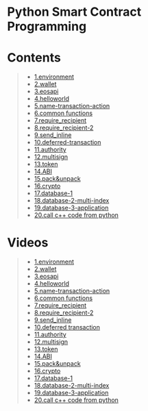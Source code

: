 # Python Smart Contract Programming

# Contents

> - [1.environment](https://uuosio.github.io/learning-python-smart-contract/01.environment.html)
> - [2.wallet](https://uuosio.github.io/learning-python-smart-contract/02.wallet.html)
> - [3.eosapi](https://uuosio.github.io/learning-python-smart-contract/03.eosapi.html)
> - [4.helloworld](https://uuosio.github.io/learning-python-smart-contract/04.helloworld.html)
> - [5.name-transaction-action](https://uuosio.github.io/learning-python-smart-contract/05.name-transaction-action.html)
> - [6.common functions](https://uuosio.github.io/learning-python-smart-contract/06.common-functions.html)
> - [7.require_recipient](https://uuosio.github.io/learning-python-smart-contract/07.require_recipient.html)
> - [8.require_recipient-2](https://uuosio.github.io/learning-python-smart-contract/08.require_recipient-2.html)
> - [9.send_inline](https://uuosio.github.io/learning-python-smart-contract/09.send_inline.html)
> - [10.deferred-transaction](https://uuosio.github.io/learning-python-smart-contract/10.deferred-transaction.html)
> - [11.authority](https://uuosio.github.io/learning-python-smart-contract/11.authority.html)
> - [12.multisign](https://uuosio.github.io/learning-python-smart-contract/12.multi-sign.html)
> - [13.token](https://uuosio.github.io/learning-python-smart-contract/13.token.html)
> - [14.ABI](https://uuosio.github.io/learning-python-smart-contract/14.abi.html)
> - [15.pack&unpack](https://uuosio.github.io/learning-python-smart-contract/15.pack&unpack.html)
> - [16.crypto](https://uuosio.github.io/learning-python-smart-contract/16.crypto.html)
> - [17.database-1](https://uuosio.github.io/learning-python-smart-contract/17.database-1.html)
> - [18.database-2-multi-index](https://uuosio.github.io/learning-python-smart-contract/18.database-multiindex.html)
> - [19.database-3-application](https://uuosio.github.io/learning-python-smart-contract/19.database-3-implementation.html)
> - [20.call c++ code from python](https://uuosio.github.io/learning-python-smart-contract/20.call-c++-contract.html)

# Videos

> - [1.environment](https://www.youtube.com/watch?v=pEj6Mikt7mE&list=PLdU-2LVoFXHS5KSUwTCIya9GAiJ7BRXhf&index=1)
> - [2.wallet](https://www.youtube.com/watch?v=5KxC7gfcDVo&list=PLdU-2LVoFXHS5KSUwTCIya9GAiJ7BRXhf&index=2)
> - [3.eosapi](https://www.youtube.com/watch?v=6cY0l4jn4eo&list=PLdU-2LVoFXHS5KSUwTCIya9GAiJ7BRXhf&index=3)
> - [4.helloworld](https://www.youtube.com/watch?v=K-PO6ZFegfw&list=PLdU-2LVoFXHS5KSUwTCIya9GAiJ7BRXhf&index=4)
> - [5.name-transaction-action](https://www.youtube.com/watch?v=6RuIIx3QRYI&list=PLdU-2LVoFXHS5KSUwTCIya9GAiJ7BRXhf&index=5)
> - [6.common functions](https://www.youtube.com/watch?v=sWftH27Vj-I&list=PLdU-2LVoFXHS5KSUwTCIya9GAiJ7BRXhf&index=6)
> - [7.require_recipient](https://www.youtube.com/watch?v=FZ4X_44UR2M&list=PLdU-2LVoFXHS5KSUwTCIya9GAiJ7BRXhf&index=7)
> - [8.require_recipient-2](https://www.youtube.com/watch?v=dRk2reLqRXE&list=PLdU-2LVoFXHS5KSUwTCIya9GAiJ7BRXhf&index=8)
> - [9.send_inline](https://www.youtube.com/watch?v=v-0O8PMONS0&list=PLdU-2LVoFXHS5KSUwTCIya9GAiJ7BRXhf&index=9)
> - [10.deferred transaction](https://www.youtube.com/watch?v=FnRRrez8wAI&list=PLdU-2LVoFXHS5KSUwTCIya9GAiJ7BRXhf&index=10)
> - [11.authority](https://www.youtube.com/watch?v=zbFsOWpGYRg&list=PLdU-2LVoFXHS5KSUwTCIya9GAiJ7BRXhf&index=11)
> - [12.multisign](https://www.youtube.com/watch?v=pcLRkzgY23U&list=PLdU-2LVoFXHS5KSUwTCIya9GAiJ7BRXhf&index=12)
> - [13.token](https://www.youtube.com/watch?v=8p4KTk8WYx0&list=PLdU-2LVoFXHS5KSUwTCIya9GAiJ7BRXhf&index=13)
> - [14.ABI](https://www.youtube.com/watch?v=QhrYOBy0vLU&list=PLdU-2LVoFXHS5KSUwTCIya9GAiJ7BRXhf&index=14)
> - [15.pack&unpack](https://www.youtube.com/watch?v=_vhCAccJ11k&list=PLdU-2LVoFXHS5KSUwTCIya9GAiJ7BRXhf&index=15)
> - [16.crypto](https://www.youtube.com/watch?v=oTxN_B7Q2tI&list=PLdU-2LVoFXHS5KSUwTCIya9GAiJ7BRXhf&index=16)
> - [17.database-1](https://www.youtube.com/watch?v=3BZf5KmVXTI&list=PLdU-2LVoFXHS5KSUwTCIya9GAiJ7BRXhf&index=17)
> - [18.database-2-multi-index](https://www.youtube.com/watch?v=BExVRvmI9UE&list=PLdU-2LVoFXHS5KSUwTCIya9GAiJ7BRXhf&index=18)
> - [19.database-3-application](https://www.youtube.com/watch?v=v0DLBu8U18s&list=PLdU-2LVoFXHS5KSUwTCIya9GAiJ7BRXhf&index=19)
> - [20.call c++ code from python](https://www.youtube.com/watch?v=Pioz4hzr-Tw&list=PLdU-2LVoFXHS5KSUwTCIya9GAiJ7BRXhf&index=20)

